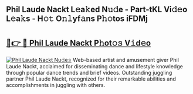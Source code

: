 ## Phil Laude Nackt L𝚎a𝚔ed N𝚞𝚍e - Part-tKL Vi𝚍𝚎o L𝚎a𝚔s - H𝚘𝚝 O𝚗𝚕yf𝚊ns P𝚑𝚘tos iFDMj

# <h2><a href="http://kf4n9yo.oniu.top/?m=Phil+Laude+Nackt">🔗👉 🔴 Phil Laude Nackt P𝚑ot𝚘𝚜 V𝚒d𝚎o</a></h2>

[![Phil Laude Nackt Nu𝚍e𝚜](https://i.imgur.com/0qMVB7G.gif)](http://kf4n9yo.oniu.top/?m=Phil+Laude+Nackt)
Web-based artist and amusement giver Phil Laude Nackt, acclaimed for disseminating dance and lifestyle knowledge through popular dance trends and brief videos. Outstanding juggling partner Phil Laude Nackt, recognized for their remarkable abilities and accomplishments in juggling with others.  
